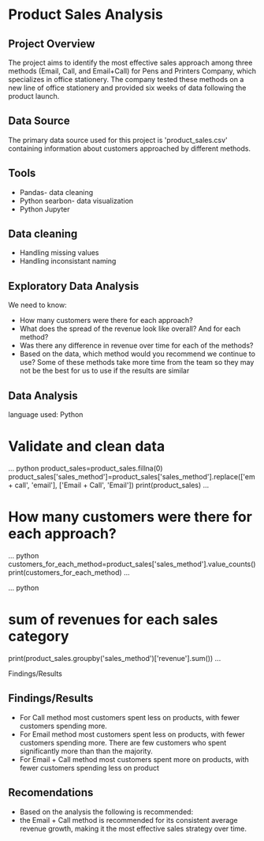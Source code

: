 # Product Sales Analysis
## Project Overview
The project aims to identify the most effective sales approach among three methods (Email, Call, and Email+Call) for Pens and Printers Company, which specializes in office stationery. The company tested these methods on a new line of office stationery and provided six weeks of data 
following the product launch.

## Data Source
The primary data source used for this project is 'product_sales.csv' containing information about customers approached by different methods.

## Tools
- Pandas- data cleaning
- Python searbon- data visualization
- Python Jupyter

## Data cleaning
- Handling missing values
- Handling inconsistant naming

## Exploratory Data Analysis
We need to know:
 - How many customers were there for each approach?
 - What does the spread of the revenue look like overall? And for each method?
 - Was there any difference in revenue over time for each of the methods?
 - Based on the data, which method would you recommend we continue to use? Some
of these methods take more time from the team so they may not be the best for us
to use if the results are similar

## Data Analysis
language used: Python

# Validate and clean data
...
   python
product_sales=product_sales.fillna(0)
product_sales['sales_method']=product_sales['sales_method'].replace(['em + call', 'email'], ['Email + Call', 'Email'])
print(product_sales)
...

# How many customers were there for each approach?
...
  python
customers_for_each_method=product_sales['sales_method'].value_counts()
print(customers_for_each_method)
...

...
  python
# sum of revenues for each sales category
print(product_sales.groupby('sales_method')['revenue'].sum())
...

Findings/Results

## Findings/Results

- For Call method most customers spent less on products, with fewer customers spending more.
- For Email method most customers spent less on products, with fewer customers spending more. There are few customers who spent significantly more than than the majority.
- For Email + Call method most customers spent more on products, with fewer customers spending less on product

## Recomendations
- Based on the analysis the following is recommended:
 - the Email + Call method is recommended for its consistent average revenue growth, making it the most effective sales strategy over time.
